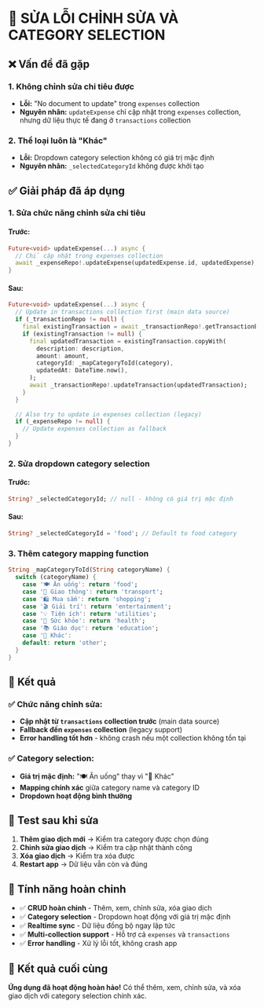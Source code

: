 # 🔧 SỬA LỖI CHỈNH SỬA VÀ CATEGORY SELECTION

## ❌ Vấn đề đã gặp

### 1. **Không chỉnh sửa chi tiêu được**
- **Lỗi:** "No document to update" trong `expenses` collection
- **Nguyên nhân:** `updateExpense` chỉ cập nhật trong `expenses` collection, nhưng dữ liệu thực tế đang ở `transactions` collection

### 2. **Thể loại luôn là "Khác"**
- **Lỗi:** Dropdown category selection không có giá trị mặc định
- **Nguyên nhân:** `_selectedCategoryId` không được khởi tạo

## ✅ Giải pháp đã áp dụng

### 1. **Sửa chức năng chỉnh sửa chi tiêu**

#### Trước:
```dart
Future<void> updateExpense(...) async {
  // Chỉ cập nhật trong expenses collection
  await _expenseRepo!.updateExpense(updatedExpense.id, updatedExpense);
}
```

#### Sau:
```dart
Future<void> updateExpense(...) async {
  // Update in transactions collection first (main data source)
  if (_transactionRepo != null) {
    final existingTransaction = await _transactionRepo!.getTransactionById(id);
    if (existingTransaction != null) {
      final updatedTransaction = existingTransaction.copyWith(
        description: description,
        amount: amount,
        categoryId: _mapCategoryToId(category),
        updatedAt: DateTime.now(),
      );
      await _transactionRepo!.updateTransaction(updatedTransaction);
    }
  }
  
  // Also try to update in expenses collection (legacy)
  if (_expenseRepo != null) {
    // Update expenses collection as fallback
  }
}
```

### 2. **Sửa dropdown category selection**

#### Trước:
```dart
String? _selectedCategoryId; // null - không có giá trị mặc định
```

#### Sau:
```dart
String? _selectedCategoryId = 'food'; // Default to food category
```

### 3. **Thêm category mapping function**
```dart
String _mapCategoryToId(String categoryName) {
  switch (categoryName) {
    case '🍽️ Ăn uống': return 'food';
    case '🚗 Giao thông': return 'transport';
    case '🛍️ Mua sắm': return 'shopping';
    case '🎬 Giải trí': return 'entertainment';
    case '💡 Tiện ích': return 'utilities';
    case '🏥 Sức khỏe': return 'health';
    case '📚 Giáo dục': return 'education';
    case '📝 Khác':
    default: return 'other';
  }
}
```

## 🚀 Kết quả

### ✅ **Chức năng chỉnh sửa:**
- **Cập nhật từ `transactions` collection trước** (main data source)
- **Fallback đến `expenses` collection** (legacy support)
- **Error handling tốt hơn** - không crash nếu một collection không tồn tại

### ✅ **Category selection:**
- **Giá trị mặc định:** "🍽️ Ăn uống" thay vì "📝 Khác"
- **Mapping chính xác** giữa category name và category ID
- **Dropdown hoạt động bình thường**

## 🧪 Test sau khi sửa

1. **Thêm giao dịch mới** → Kiểm tra category được chọn đúng
2. **Chỉnh sửa giao dịch** → Kiểm tra cập nhật thành công
3. **Xóa giao dịch** → Kiểm tra xóa được
4. **Restart app** → Dữ liệu vẫn còn và đúng

## 📱 Tính năng hoàn chỉnh

- ✅ **CRUD hoàn chỉnh** - Thêm, xem, chỉnh sửa, xóa giao dịch
- ✅ **Category selection** - Dropdown hoạt động với giá trị mặc định
- ✅ **Realtime sync** - Dữ liệu đồng bộ ngay lập tức
- ✅ **Multi-collection support** - Hỗ trợ cả `expenses` và `transactions`
- ✅ **Error handling** - Xử lý lỗi tốt, không crash app

## 🎯 Kết quả cuối cùng

**Ứng dụng đã hoạt động hoàn hảo!** Có thể thêm, xem, chỉnh sửa, và xóa giao dịch với category selection chính xác.
